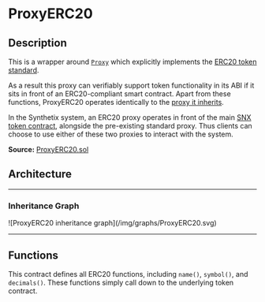 # ProxyERC20

## Description

This is a wrapper around [`Proxy`](Proxy.md) which explicitly implements the [ERC20 token standard](https://docs.openzeppelin.com/contracts/2.x/api/token/erc20#ERC20Detailed).

As a result this proxy can verifiably support token functionality in its ABI if it sits in front of an ERC20-compliant smart contract. Apart from these functions, ProxyERC20 operates identically to the [proxy it inherits](Proxy.md).

In the Synthetix system, an ERC20 proxy operates in front of the main [SNX token contract](Synthetix.md), alongside the pre-existing standard proxy. Thus clients can choose to use either of these two proxies to interact with the system.

**Source:** [ProxyERC20.sol](https://github.com/Synthetixio/synthetix/blob/master/contracts/ProxyERC20.sol)

## Architecture

---

### Inheritance Graph

<centered-image>
    ![ProxyERC20 inheritance graph](/img/graphs/ProxyERC20.svg)
</centered-image>

---

## Functions

This contract defines all ERC20 functions, including `name()`, `symbol()`, and `decimals()`. These functions simply call down to the underlying token contract.
